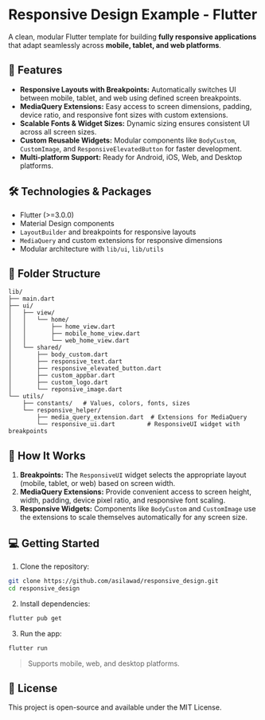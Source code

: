 # Responsive Design Example - Flutter

A clean, modular Flutter template for building **fully responsive applications** that adapt seamlessly across **mobile, tablet, and web platforms**.

## 🚀 Features

* **Responsive Layouts with Breakpoints:** Automatically switches UI between mobile, tablet, and web using defined screen breakpoints.
* **MediaQuery Extensions:** Easy access to screen dimensions, padding, device ratio, and responsive font sizes with custom extensions.
* **Scalable Fonts & Widget Sizes:** Dynamic sizing ensures consistent UI across all screen sizes.
* **Custom Reusable Widgets:** Modular components like `BodyCustom`, `CustomImage`, and `ResponsiveElevatedButton` for faster development.
* **Multi-platform Support:** Ready for Android, iOS, Web, and Desktop platforms.

## 🛠️ Technologies & Packages

* Flutter (>=3.0.0)
* Material Design components
* `LayoutBuilder` and breakpoints for responsive layouts
* `MediaQuery` and custom extensions for responsive dimensions
* Modular architecture with `lib/ui`, `lib/utils`

## 📂 Folder Structure

```
lib/
├── main.dart
├── ui/
│   ├── view/
│   │   └── home/
│   │       ├── home_view.dart
│   │       ├── mobile_home_view.dart
│   │       └── web_home_view.dart
│   └── shared/
│       ├── body_custom.dart
│       ├── responsive_text.dart
│       ├── responsive_elevated_button.dart
│       ├── custom_appbar.dart
│       ├── custom_logo.dart
│       └── reponsive_image.dart
└── utils/
    ├── constants/   # Values, colors, fonts, sizes
    └── responsive_helper/
        ├── media_query_extension.dart  # Extensions for MediaQuery
        └── responsive_ui.dart         # ResponsiveUI widget with breakpoints
```

## 📌 How It Works

1. **Breakpoints:** The `ResponsiveUI` widget selects the appropriate layout (mobile, tablet, or web) based on screen width.
2. **MediaQuery Extensions:** Provide convenient access to screen height, width, padding, device pixel ratio, and responsive font scaling.
3. **Responsive Widgets:** Components like `BodyCustom` and `CustomImage` use the extensions to scale themselves automatically for any screen size.

## 💻 Getting Started

1. Clone the repository:

```bash
git clone https://github.com/asilawad/responsive_design.git
cd responsive_design
```

2. Install dependencies:

```bash
flutter pub get
```

3. Run the app:

```bash
flutter run
```

> Supports mobile, web, and desktop platforms.

## 🔖 License

This project is open-source and available under the MIT License.

